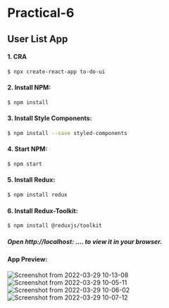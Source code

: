 # Practical-6
## User List App
#### 1. CRA

```sh
$ npx create-react-app to-do-ui
```
#### 2. Install NPM:

```sh
$ npm install
```

#### 3. Install Style Components:

```sh
$ npm install --save styled-components
```

#### 4. Start NPM:

```sh
$ npm start
```

#### 5. Install Redux:

```sh
$ npm install redux
```

#### 6. Install Redux-Toolkit:

```sh
$ npm install @reduxjs/toolkit
```
##### Open http://localhost: .... to view it in your browser.

#### App Preview:
![Screenshot from 2022-03-29 10-13-08](https://user-images.githubusercontent.com/97106864/160534896-be85dd57-aec1-4a0b-8240-728990c3f63a.png)
![Screenshot from 2022-03-29 10-05-11](https://user-images.githubusercontent.com/97106864/160534412-0c31c3c1-009e-4b68-9955-f731cb237e33.png)
![Screenshot from 2022-03-29 10-06-02](https://user-images.githubusercontent.com/97106864/160534449-ac41ac50-602d-404c-9737-aba8cdc90bd6.png)
![Screenshot from 2022-03-29 10-07-12](https://user-images.githubusercontent.com/97106864/160534466-74ad0e27-e9e9-4ee2-b615-27b3478d0ad8.png)






